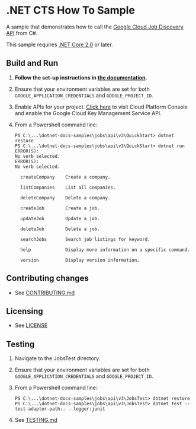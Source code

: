 # .NET CTS How To Sample

A sample that demonstrates how to call the
[Google Cloud Job Discovery API](https://cloud.google.com/job-discovery/docs) from C#.

This sample requires [.NET Core 2.0](
    https://www.microsoft.com/net/core) or later.

## Build and Run

1. **Follow the set-up instructions in [the documentation](https://cloud.google.com/dotnet/docs/setup).**

2. Ensure that your environment variables are set for both `GOOGLE_APPLICATION_CREDENTIALS` and `GOOGLE_PROJECT_ID`.

3. Enable APIs for your project.
   [Click here](https://pantheon.corp.google.com/flows/enableapi?apiid=jobs.googleapis.com&showconfirmation=true)
   to visit Cloud Platform Console and enable the Google Cloud Key Management Service API.

4. From a Powershell command line:
   ```
   PS C:\...\dotnet-docs-samples\jobs\api\v3\QuickStart> dotnet restore
   PS C:\...\dotnet-docs-samples\jobs\api\v3\QuickStart> dotnet run
   ERROR(S):
   No verb selected.
   ERROR(S):
   No verb selected.
   
     createCompany    Create a company.
   
     listCompanies    List all companies.
   
     deleteCompany    Delete a company.
   
     createJob        Create a job.
   
     updateJob        Update a job.
   
     deleteJob        Delete a job.
   
     searchJobs       Search job listings for keyword.
   
     help             Display more information on a specific command.
   
     version          Display version information.
   ```

## Contributing changes

* See [CONTRIBUTING.md](../../../../CONTRIBUTING.md)

## Licensing

* See [LICENSE](../../../../LICENSE)

## Testing

1. Navigate to the JobsTest directory.

2. Ensure that your environment variables are set for both `GOOGLE_APPLICATION_CREDENTIALS` and `GOOGLE_PROJECT_ID`.

3. From a Powershell command line:

   ```
   PS C:\...\dotnet-docs-samples\jobs\api\v3\JobsTest> dotnet restore
   PS C:\...\dotnet-docs-samples\jobs\api\v3\JobsTest> dotnet test --test-adapter-path:. --logger:junit
   ```
4. See [TESTING.md](../../../../TESTING.md)
